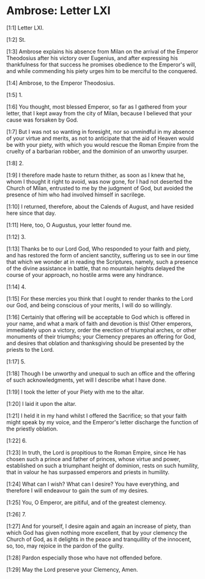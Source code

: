 # Ambrose: Letter LXI

[1:1] Letter LXI.

[1:2] St.

[1:3] Ambrose explains his absence from Milan on the arrival of the Emperor Theodosius after his victory over Eugenius, and after expressing his thankfulness for that success he promises obedience to the Emperor's will, and while commending his piety urges him to be merciful to the conquered.

[1:4] Ambrose, to the Emperor Theodosius.

[1:5] 1.

[1:6] You thought, most blessed Emperor, so far as I gathered from your letter, that I kept away from the city of Milan, because I believed that your cause was forsaken by God.

[1:7] But I was not so wanting in foresight, nor so unmindful in my absence of your virtue and merits, as not to anticipate that the aid of Heaven would be with your piety, with which you would rescue the Roman Empire from the cruelty of a barbarian robber, and the dominion of an unworthy usurper.

[1:8] 2.

[1:9] I therefore made haste to return thither, as soon as I knew that he, whom I thought it right to avoid, was now gone, for I had not deserted the Church of Milan, entrusted to me by the judgment of God, but avoided the presence of him who had involved himself in sacrilege.

[1:10] I returned, therefore, about the Calends of August, and have resided here since that day.

[1:11] Here, too, O Augustus, your letter found me.

[1:12] 3.

[1:13] Thanks be to our Lord God, Who responded to your faith and piety, and has restored the form of ancient sanctity, suffering us to see in our time that which we wonder at in reading the Scriptures, namely, such a presence of the divine assistance in battle, that no mountain heights delayed the course of your approach, no hostile arms were any hindrance.

[1:14] 4.

[1:15] For these mercies you think that I ought to render thanks to the Lord our God, and being conscious of your merits, I will do so willingly.

[1:16] Certainly that offering will be acceptable to God which is offered in your name, and what a mark of faith and devotion is this! Other emperors, immediately upon a victory, order the erection of triumphal arches, or other monuments of their triumphs; your Clemency prepares an offering for God, and desires that oblation and thanksgiving should be presented by the priests to the Lord.

[1:17] 5.

[1:18] Though I be unworthy and unequal to such an office and the offering of such acknowledgments, yet will I describe what I have done.

[1:19] I took the letter of your Piety with me to the altar.

[1:20] I laid it upon the altar.

[1:21] I held it in my hand whilst I offered the Sacrifice; so that your faith might speak by my voice, and the Emperor's letter discharge the function of the priestly oblation.

[1:22] 6.

[1:23] In truth, the Lord is propitious to the Roman Empire, since He has chosen such a prince and father of princes, whose virtue and power, established on such a triumphant height of dominion, rests on such humility, that in valour he has surpassed emperors and priests in humility.

[1:24] What can I wish? What can I desire? You have everything, and therefore I will endeavour to gain the sum of my desires.

[1:25] You, O Emperor, are pitiful, and of the greatest clemency.

[1:26] 7.

[1:27] And for yourself, I desire again and again an increase of piety, than which God has given nothing more excellent, that by your clemency the Church of God, as it delights in the peace and tranquillity of the innocent, so, too, may rejoice in the pardon of the guilty.

[1:28] Pardon especially those who have not offended before.

[1:29] May the Lord preserve your Clemency, Amen.

